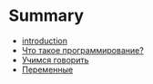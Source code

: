 # Summary

* [introduction](README.md)
* [Что такое программирование?](1.what-is-programming.md)
* [Учимся говорить](2.print.md)
* [Переменные](var.md)

